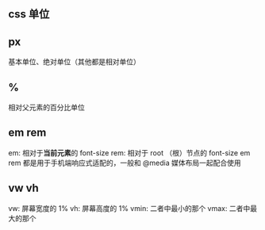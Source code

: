 ## css 单位

## px
基本单位、绝对单位（其他都是相对单位）

## %
相对父元素的百分比单位

## em rem
em: 相对于**当前元素**的 font-size
rem: 相对于 root （根）节点的 font-size
em rem 都是用于手机端响应式适配的，一般和 @media 媒体布局一起配合使用

## vw vh
vw: 屏幕宽度的 1%
vh: 屏幕高度的 1%
vmin: 二者中最小的那个
vmax: 二者中最大的那个
